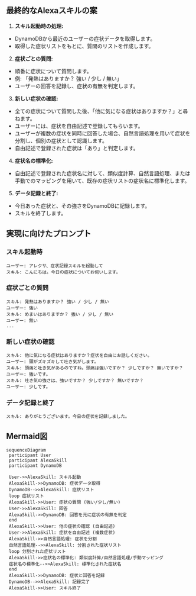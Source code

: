 ## 最終的なAlexaスキルの案

 1.  **スキル起動時の処理:**
  *   DynamoDBから最近のユーザーの症状データを取得します。
  *   取得した症状リストをもとに、質問のリストを作成します。

 2.  **症状ごとの質問:**
  *   順番に症状について質問します。
  *   例: 「発熱はありますか？ 強い / 少し / 無い」
  *   ユーザーの回答を記録し、症状の有無を判定します。

 3.  **新しい症状の確認:**
  *   全ての症状について質問した後、「他に気になる症状はありますか？」と尋ねます。
  *   ユーザーには、症状を自由記述で登録してもらいます。
  *   ユーザーが複数の症状を同時に回答した場合、自然言語処理を用いて症状を分割し、個別の症状として認識します。
  *   自由記述で登録された症状は「あり」と判定します。

 4.  **症状名の標準化:**
  *   自由記述で登録された症状名に対して、類似度計算、自然言語処理、または手動でのマッピングを用いて、既存の症状リストの症状名に標準化します。

 5.  **データ記録と終了:**
  *   今日あった症状と、その強さをDynamoDBに記録します。
  *   スキルを終了します。

 ## 実現に向けたプロンプト

 ### スキル起動時

 ```text
 ユーザー: アレクサ、症状記録スキルを起動して
 スキル: こんにちは。今日の症状についてお伺いします。
 ```

 ### 症状ごとの質問

 ```text
 スキル: 発熱はありますか？ 強い / 少し / 無い
 ユーザー: 強い
 スキル: めまいはありますか？ 強い / 少し / 無い
 ユーザー: 無い
 ...
 ```

 ### 新しい症状の確認

 ```text
 スキル: 他に気になる症状はありますか？症状を自由にお話しください。
 ユーザー: 頭がズキズキして吐き気がします。
 スキル: 頭痛と吐き気があるのですね。頭痛は強いですか？ 少しですか？ 無いですか？
 ユーザー: 強いです。
 スキル: 吐き気の強さは、強いですか？ 少しですか？ 無いですか？
 ユーザー: 少しです。
 ```

 ### データ記録と終了

 ```text
 スキル: ありがとうございます。今日の症状を記録しました。
 ```

 ## Mermaid図

 ```mermaid
 sequenceDiagram
  participant User
  participant AlexaSkill
  participant DynamoDB

  User->>AlexaSkill: スキル起動
  AlexaSkill->>DynamoDB: 症状データ取得
  DynamoDB-->>AlexaSkill: 症状リスト
  loop 症状リスト
  AlexaSkill->>User: 症状の質問 (強い/少し/無い)
  User->>AlexaSkill: 回答
  AlexaSkill->>DynamoDB: 回答を元に症状の有無を判定
  end
  AlexaSkill->>User: 他の症状の確認 (自由記述)
  User->>AlexaSkill: 症状を自由記述 (複数症状)
  AlexaSkill->>自然言語処理: 症状を分割
  自然言語処理-->>AlexaSkill: 分割された症状リスト
  loop 分割された症状リスト
  AlexaSkill->>症状名の標準化: 類似度計算/自然言語処理/手動マッピング
  症状名の標準化-->>AlexaSkill: 標準化された症状名
  end
  AlexaSkill->>DynamoDB: 症状と回答を記録
  DynamoDB-->>AlexaSkill: 記録完了
  AlexaSkill->>User: スキル終了